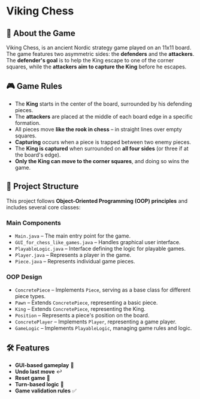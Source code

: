 # Viking Chess 

## 📜 About the Game
Viking Chess, is an ancient Nordic strategy game played on an 11x11 board. The game features two asymmetric sides: the **defenders** and the **attackers**. The **defender's goal** is to help the King escape to one of the corner squares, while the **attackers aim to capture the King** before he escapes.

## 🎮 Game Rules
- The **King** starts in the center of the board, surrounded by his defending pieces.
- The **attackers** are placed at the middle of each board edge in a specific formation.
- All pieces move **like the rook in chess** – in straight lines over empty squares.
- **Capturing** occurs when a piece is trapped between two enemy pieces.
- The **King is captured** when surrounded on **all four sides** (or three if at the board's edge).
- **Only the King can move to the corner squares**, and doing so wins the game.

## 🔧 Project Structure
This project follows **Object-Oriented Programming (OOP) principles** and includes several core classes:

### **Main Components**
- `Main.java` – The main entry point for the game.
- `GUI_for_chess_like_games.java` – Handles graphical user interface.
- `PlayableLogic.java` – Interface defining the logic for playable games.
- `Player.java` – Represents a player in the game.
- `Piece.java` – Represents individual game pieces.

### **OOP Design**
- `ConcretePiece` – Implements `Piece`, serving as a base class for different piece types.
- `Pawn` – Extends `ConcretePiece`, representing a basic piece.
- `King` – Extends `ConcretePiece`, representing the King.
- `Position` – Represents a piece's position on the board.
- `ConcretePlayer` – Implements `Player`, representing a game player.
- `GameLogic` – Implements `PlayableLogic`, managing game rules and logic.

## 🛠 Features
- **GUI-based gameplay** 🎨
- **Undo last move** ↩️
- **Reset game** 🔄
- **Turn-based logic** 🔁
- **Game validation rules** ✅


